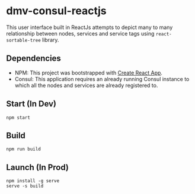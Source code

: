 # dmv-consul-reactjs
This user interface built in ReactJs attempts to depict many to many relationship between nodes, services and service tags using `react-sortable-tree` library.

## Dependencies
- NPM: This project was bootstrapped with [Create React App](https://github.com/facebook/create-react-app).
- Consul: This application requires an already running Consul instance to which all the nodes and services are already registered to.

## Start (In Dev)
```
npm start
```

## Build
```
npm run build
```

## Launch (In Prod)
```
npm install -g serve
serve -s build
```

